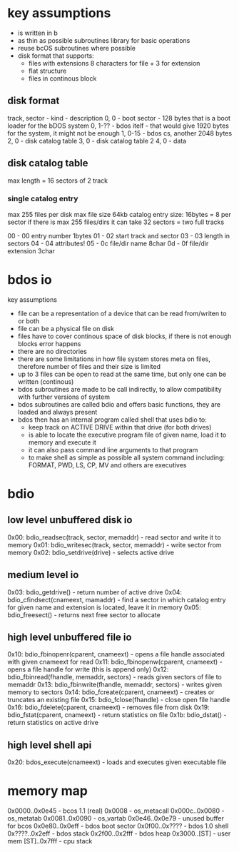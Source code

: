 # key assumptions
- is written in b
- as thin as possible subroutines library for basic operations
- reuse bcOS subroutines where possible
- disk format that supports:
  - files with extensions 8 characters for file + 3 for extension
  - flat structure
  - files in continous block

## disk format
track, sector - kind - description
0, 0 - boot sector - 128 bytes that is a boot loader for the bDOS system
0, 1-?? - bdos itelf - that would give 1920 bytes for the system, it might not be enough
1, 0-15 - bdos cs, another 2048 bytes
2, 0 - disk catalog table
3, 0 - disk catalog table 2
4, 0 - data

## disk catalog table
max length = 16 sectors of 2 track

### single catalog entry
max 255 files per disk
max file size 64kb
catalog entry size: 16bytes = 8 per sector
if there is max 255 files/dirs it can take 32 sectors = two full tracks

00 - 00 entry number 1bytes
01 - 02 start track and sector
03 - 03 length in sectors
04 - 04 attributes!
05 - 0c file/dir name 8char
0d - 0f file/dir extension 3char

# bdos io
key assumptions
- file can be a representation of a device that can be read from/writen to or both
- file can be a physical file on disk
- files have to cover continous space of disk blocks, if there is not enough blocks error happens
- there are no directories
- there are some limitations in how file system stores meta on files, therefore number of files and their size is limited
- up to 3 files can be open to read at the same time, but only one can be written (continous)
- bdos subroutines are made to be call indirectly, to allow compatibility with further versions of system
- bdos subroutines are called bdio and offers basic functions, they are loaded and always present
- bdos then has an internal program called shell that uses bdio to:
  - keep track on ACTIVE DRIVE within that drive (for both drives)
  - is able to locate the executive program file of given name, load it to memory and execute it
  - it can also pass command line arguments to that program
  - to make shell as simple as possible all system command including: FORMAT, PWD, LS, CP, MV and others are executives

# bdio
## low level unbuffered disk io
0x00: bdio_readsec(track, sector, memaddr) - read sector and write it to memory
0x01: bdio_writesec(track, sector, memaddr) - write sector from memory
0x02: bdio_setdrive(drive) - selects active drive
## medium level io
0x03: bdio_getdrive() - return number of active drive
0x04: bdio_cfindsect(cnameext, mamaddr) - find a sector in which catalog entry for given name and extension is located, leave it in memory
0x05: bdio_freesect() - returns next free sector to allocate
## high level unbuffered file io
0x10: bdio_fbinopenr(cparent, cnameext) - opens a file handle associated with given cnameext for read
0x11: bdio_fbinopenw(cparent, cnameext) - opens a file handle for write (this is append only)
0x12: bdio_fbinread(fhandle, memaddr, sectors) - reads given sectors of file to memaddr
0x13: bdio_fbinwrite(fhandle, memaddr, sectors) - writes given memory to sectors
0x14: bdio_fcreate(cparent, cnameext) - creates or truncates an existing file
0x15: bdio_fclose(fhandle) - close open file handle
0x16: bdio_fdelete(cparent, cnameext) - removes file from disk
0x19: bdio_fstat(cparent, cnameext) - return statistics on file
0x1b: bdio_dstat() - return statistics on active drive
## high level shell api
0x20: bdos_execute(cnameext) - loads and executes given executable file

# memory map
0x0000..0x0e45 - bcos 1.1 (real)
  0x0008         - os_metacall
  0x000c..0x0080 - os_metatab
  0x0081..0x0090 - os_vartab
0x0e46..0x0e79 - unused buffer for bcos
0x0e80..0x0eff - bdos boot sector
0x0f00..0x???? - bdos 1.0 shell
0x????..0x2eff - bdos stack
0x2f00..0x2fff - bdos heap
0x3000..[ST]   - user mem
[ST]..0x7fff   - cpu stack